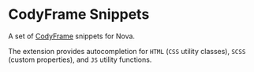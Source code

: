 # CodyFrame Snippets

A set of [CodyFrame](https://codyhouse.co/ds/docs/framework) snippets for Nova.

The extension provides autocompletion for `HTML` (`CSS` utility classes), `SCSS` (custom properties), and `JS` utility functions.